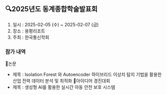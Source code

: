 ## 🔍2025년도 동계종합학술발표회

1. 일시 : 2025-02-05 (수) ~ 2025-02-07 (금)
2. 장소 : 용평리조트
3. 주최 : 한국통신학회

### 참가 내역
📌논문
  - 제목 : Isolation Forest 와 Autoencoder 하이브리드 이상치 탐지 기법을 활용한 산업 전력 데이터 분석 및 최적화
📌아이디어 경진대회
  - 제목 : 생성형 AI를 활용한 실시간 아동 안전 보호 시스템
